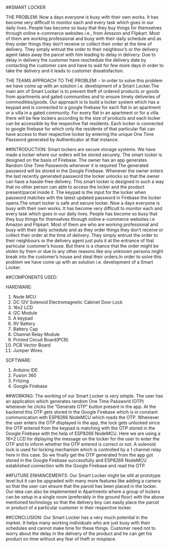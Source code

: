 ##SMART LOCKER

THE PROBLEM:
Now a days everyone is busy with their own works. It has become very difficult to monitor each and every task which goes in our daily lives. People has become so busy that they buy things for themselves through online e-commerce websites i.e., from Amazon and Flipkart. Most of them are working professional and busy with their daily schedule and as they order things they don’t receive or collect their order at the time of delivery. They simply entrust the order to their neighbour’s or the delivery agent takes away the parcel with him leading to delay in delivery. Due to delay in delivery the customer have reschedule the delivery date by contacting the customer care and have to wait for few more days in order to take the delivery and it leads to customer dissatisfaction.

THE TEAMS APPROACH TO THE PROBLEM: -
In order to solve this problem we have come up with an solution i.e. development of a Smart Locker.The main aim of Smart Locker is to prevent theft of ordered products or goods from apartments and gated communities and to ensure timely deliveries of commodities/goods. Our approach is to build a locker system which has a keypad and is connected to a google firebase for each flat in an apartment or a villa in a gated community. For every flat in an apartment or for a villa there will be few lockers according to the size of products and each locker can be accessible by the respective flat residents. Each locker is connected to google firebase for which only the residents of that particular flat can have access to their respective locker by entering the unique One Time Password generated by Authenticator at that instance.

##INTRODUCTION:
Smart lockers are secure storage systems. We have made a locker where our orders will be stored securely. The smart locker is designed on the basis of Firebase. The owner has an app generates Random One Time Passwords whenever it is required The generated password will be stored in the Google Firebase. Whenever the owner enters the last recently generated password the locker unlocks so that the owner can have a hassle-free delivery. This smart locker is designed in such a way that no other person can able to access the locker and the product present/parcel inside it. The keypad is the input for the locker when password matches with the latest updated password in Firebase the locker opens.The smart locker is safe and secure locker. Now a days everyone is busy with their own works. It has become very difficult to monitor each and every task which goes in our daily lives. People has become so busy that they buy things for themselves through online e-commerce websites i.e Amazon and Flipkart. Most of them are who are working professional and busy with their daily schedule and as they order things they don’t receive or collect their order at the time of delivery. They simply entrust the order to their neighbours or the delivery agent just puts it at the entrance of that particular customer’s house. But there is a chance that the order might be stolen by them or due to any other reasons like any unknown persons might break into the customer’s house and steal their orders.In order to solve this problem we have come up with an solution i.e. development of a Smart Locker.

##COMPONENTS USED:
 
 HARDWARE:
1) Node MCU
2) DC 12V Solenoid Electromagnetic Cabinet Door Lock
3) 16x2 LCD
4) I2C Module
5) A keypad
6) 9V Battery
7) Battery Cap
8) Channel Relay Module
9) Printed Circuit Board(PCB)
10) PCB Vector Board
11) Jumper Wires

SOFTWARE:
1) Arduino IDE
2) Fusion 360
3) Fritzing
4) Google Firebase

##WORKING:
The working of our Smart Locker is very simple. The user has an application which generates random One Time Password (OTP) whenever he clicks the ”Generate OTP” button present in the app. At the backend this OTP gets stored in the Google Firebase which is in constant communication with ESP8266 NodeMCU which reads the OTP. Whenever the user enters the OTP displayed in the app, the lock gets unlocked since the OTP entered from the keypad is matching with the OTP stored in the Google Firebase with the help of ESP8266 NodeMCU. Here we are using a 16*2 LCD for diplaying the message on the locker for the user to enter the OTP and to inform whether the OTP entered is correct or not. A solenoid lock is used for locking mechanism which is controlled by a 1 channel relay here in this case. So we finally get the OTP generated from the app got stored in the Google Firebase successfully and ESP8266 NodeMCU established connection with the Google Firebase and read the OTP.

##FUTURE ENHANCEMENTS:
Our Smart Locker might be still at prototype level but it can be upgraded with many more features like adding a camera so that the user can ensure that the parcel has been placed in the locker. Our idea can also be implemented in Apartments where a group of lockers can be setup in a single room (preferably in the ground floor) with the above mentioned technology so that the delivery boy can easily place the parcel or product of a particular customer in their respective locker.

##CONCLUSION:
Our Smart Locker has a very much potential in the market. It helps many working individuals who are just busy with their schedules and cannot make time for these things. Customer need not to worry about the delay in the delivery of the product and he can get his product on time without any fear of theft or misplace.


